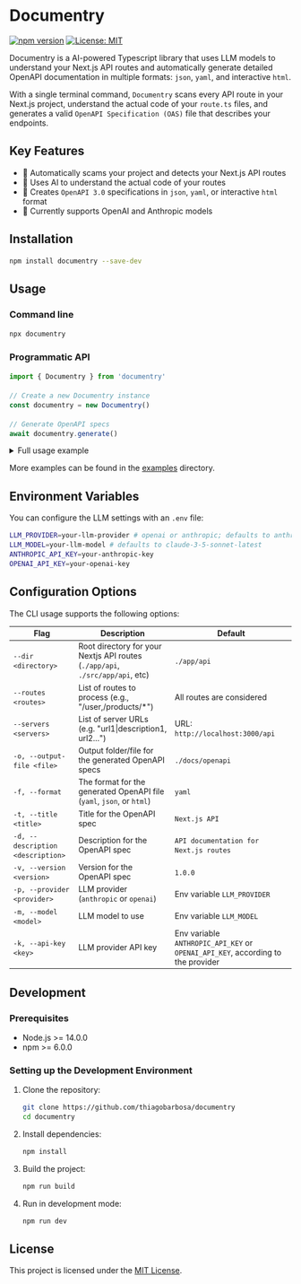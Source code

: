 # Documentry

[![npm version](https://img.shields.io/npm/v/documentry.svg)](https://www.npmjs.com/package/documentry)
[![License: MIT](https://img.shields.io/badge/License-MIT-blue.svg)](https://opensource.org/licenses/MIT)

Documentry is a AI-powered Typescript library that uses LLM models to understand your Next.js API routes and
automatically generate detailed OpenAPI documentation in multiple formats: `json`, `yaml`, and interactive `html`.

With a single terminal command, `Documentry` scans every API route in your Next.js project,
understand the actual code of your `route.ts` files, and generates a valid `OpenAPI Specification (OAS)` file that
describes your endpoints.

## Key Features

- 🚀 Automatically scams your project and detects your Next.js API routes
- 🧠 Uses AI to understand the actual code of your routes
- 📝 Creates `OpenAPI 3.0` specifications in `json`, `yaml`, or interactive `html` format
- 🔄 Currently supports OpenAI and Anthropic models

## Installation

```bash
npm install documentry --save-dev
```

## Usage

### Command line

```bash
npx documentry 
```

### Programmatic API

```typescript
import { Documentry } from 'documentry'

// Create a new Documentry instance
const documentry = new Documentry()

// Generate OpenAPI specs
await documentry.generate()
```

<details>
<summary>Full usage example</summary>

```typescript
const documentry = new Documentry({
  provider: 'anthropic',
  model: 'claude-3-5-sonnet-latest',
  apiKey: process.env.ANTHROPIC_API_KEY,
  dir: './app/api',
  routes: ['/user', '/products/*'],
  outputFile: './docs/openapi',
  format: 'html', // 'yaml', 'json', or 'html'
  info: {
    title: 'My API',
    version: '1.0.0',
    description: 'My API description'
  },
  servers: [
    {
      url: 'http://localhost:3000/api',
      description: 'Local server'
    },
    {
      url: 'https://api.example.com',
      description: 'Production server'
    }
  ]
})

await documentry.generate()
```

An example of the generated OpenAPI documentation in HTML format:

![openapi.png](openapi.png)


</details>


More examples can be found in the [examples](src/examples) directory.

## Environment Variables

You can configure the LLM settings with an `.env` file:

```bash
LLM_PROVIDER=your-llm-provider # openai or anthropic; defaults to anthropic
LLM_MODEL=your-llm-model # defaults to claude-3-5-sonnet-latest
ANTHROPIC_API_KEY=your-anthropic-key
OPENAI_API_KEY=your-openai-key
```

## Configuration Options

The CLI usage supports the following options:

| Flag                              | Description                                                                   | Default                                                                         |
|-----------------------------------|-------------------------------------------------------------------------------|---------------------------------------------------------------------------------|
| `--dir <directory>`               | Root directory for your Nextjs API routes (`./app/api`, `./src/app/api`, etc) | `./app/api`                                                                     |
| `--routes <routes>`               | List of routes to process (e.g., "/user,/products/*")                         | All routes are considered                                                       |
| `--servers <servers>`             | List of server URLs (e.g. "url1\|description1, url2...")                      | URL: `http://localhost:3000/api`                                                |
| `-o, --output-file <file>`        | Output folder/file for the generated OpenAPI specs                            | `./docs/openapi`                                                                |
| `-f, --format`                    | The format for the generated OpenAPI file (`yaml`, `json`, or `html`)         | `yaml`                                                                          |
| `-t, --title <title>`             | Title for the OpenAPI spec                                                    | `Next.js API`                                                                   |
| `-d, --description <description>` | Description for the OpenAPI spec                                              | `API documentation for Next.js routes`                                          |
| `-v, --version <version>`         | Version for the OpenAPI spec                                                  | `1.0.0`                                                                         |
| `-p, --provider <provider>`       | LLM provider (`anthropic` or `openai`)                                        | Env variable `LLM_PROVIDER`                                                     |
| `-m, --model <model>`             | LLM model to use                                                              | Env variable `LLM_MODEL`                                                        |
| `-k, --api-key <key>`             | LLM provider API key                                                          | Env variable `ANTHROPIC_API_KEY` or `OPENAI_API_KEY`, according to the provider |

## Development

### Prerequisites

- Node.js >= 14.0.0
- npm >= 6.0.0

### Setting up the Development Environment

1. Clone the repository:
   ```bash
   git clone https://github.com/thiagobarbosa/documentry
   cd documentry
   ```

2. Install dependencies:
   ```bash
   npm install
   ```

3. Build the project:
   ```bash
   npm run build
   ```

4. Run in development mode:
   ```bash
   npm run dev
   ```

## License

This project is licensed under the [MIT License](LICENSE).
